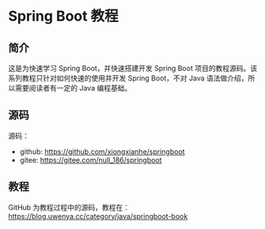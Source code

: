 # Spring Boot 教程

## 简介
这是为快速学习 Spring Boot，并快速搭建开发 Spring Boot 项目的教程源码。该系列教程只针对如何快速的使用并开发 Spring Boot，不对 Java 语法做介绍，所以需要阅读者有一定的 Java 编程基础。

## 源码
源码：
* github: https://github.com/xiongxianhe/springboot
* gitee: https://gitee.com/null_186/springboot

## 教程
GitHub 为教程过程中的源码，教程在：https://blog.uwenya.cc/category/java/springboot-book
